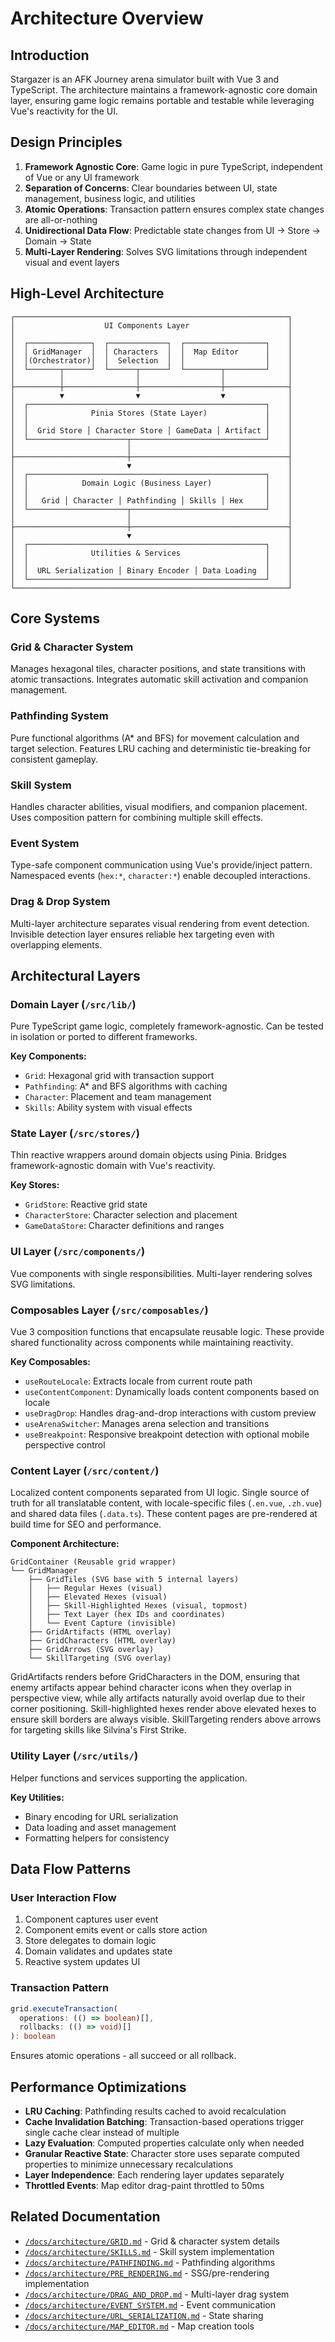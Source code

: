 # Architecture Overview

## Introduction

Stargazer is an AFK Journey arena simulator built with Vue 3 and TypeScript. The architecture maintains a framework-agnostic core domain layer, ensuring game logic remains portable and testable while leveraging Vue's reactivity for the UI.

## Design Principles

1. **Framework Agnostic Core**: Game logic in pure TypeScript, independent of Vue or any UI framework
2. **Separation of Concerns**: Clear boundaries between UI, state management, business logic, and utilities
3. **Atomic Operations**: Transaction pattern ensures complex state changes are all-or-nothing
4. **Unidirectional Data Flow**: Predictable state changes from UI → Store → Domain → State
5. **Multi-Layer Rendering**: Solves SVG limitations through independent visual and event layers

## High-Level Architecture

```
┌─────────────────────────────────────────────────────────────┐
│                    UI Components Layer                      │
│                                                             │
│  ┌──────────────┐  ┌─────────────┐  ┌──────────────────┐    │
│  │ GridManager  │  │ Characters  │  │  Map Editor      │    │
│  │(Orchestrator)│  │  Selection  │  │                  │    │
│  └───────┬──────┘  └──────┬──────┘  └────────┬─────────┘    │
│          │                │                  │              │
├──────────┼────────────────┼──────────────────┼──────────────┤
│          ▼                ▼                  ▼              │
│  ┌─────────────────────────────────────────────────────┐    │
│  │              Pinia Stores (State Layer)             │    │
│  │                                                     │    │
│  │  Grid Store │ Character Store │ GameData │ Artifact │    │
│  └──────────────────────┬──────────────────────────────┘    │
│                         │                                   │
├─────────────────────────┼───────────────────────────────────┤
│                         ▼                                   │
│  ┌─────────────────────────────────────────────────────┐    │
│  │            Domain Logic (Business Layer)            │    │
│  │                                                     │    │
│  │   Grid │ Character │ Pathfinding │ Skills │ Hex     │    │
│  └──────────────────────┬──────────────────────────────┘    │
│                         │                                   │
├─────────────────────────┼───────────────────────────────────┤
│                         ▼                                   │
│  ┌─────────────────────────────────────────────────────┐    │
│  │              Utilities & Services                   │    │
│  │                                                     │    │
│  │  URL Serialization │ Binary Encoder │ Data Loading  │    │
│  └─────────────────────────────────────────────────────┘    │
└─────────────────────────────────────────────────────────────┘
```

## Core Systems

### Grid & Character System

Manages hexagonal tiles, character positions, and state transitions with atomic transactions. Integrates automatic skill activation and companion management.

### Pathfinding System

Pure functional algorithms (A\* and BFS) for movement calculation and target selection. Features LRU caching and deterministic tie-breaking for consistent gameplay.

### Skill System

Handles character abilities, visual modifiers, and companion placement. Uses composition pattern for combining multiple skill effects.

### Event System

Type-safe component communication using Vue's provide/inject pattern. Namespaced events (`hex:*`, `character:*`) enable decoupled interactions.

### Drag & Drop System

Multi-layer architecture separates visual rendering from event detection. Invisible detection layer ensures reliable hex targeting even with overlapping elements.

## Architectural Layers

### Domain Layer (`/src/lib/`)

Pure TypeScript game logic, completely framework-agnostic. Can be tested in isolation or ported to different frameworks.

**Key Components:**

- `Grid`: Hexagonal grid with transaction support
- `Pathfinding`: A\* and BFS algorithms with caching
- `Character`: Placement and team management
- `Skills`: Ability system with visual effects

### State Layer (`/src/stores/`)

Thin reactive wrappers around domain objects using Pinia. Bridges framework-agnostic domain with Vue's reactivity.

**Key Stores:**

- `GridStore`: Reactive grid state
- `CharacterStore`: Character selection and placement
- `GameDataStore`: Character definitions and ranges

### UI Layer (`/src/components/`)

Vue components with single responsibilities. Multi-layer rendering solves SVG limitations.

### Composables Layer (`/src/composables/`)

Vue 3 composition functions that encapsulate reusable logic. These provide shared functionality across components while maintaining reactivity.

**Key Composables:**

- `useRouteLocale`: Extracts locale from current route path
- `useContentComponent`: Dynamically loads content components based on locale
- `useDragDrop`: Handles drag-and-drop interactions with custom preview
- `useArenaSwitcher`: Manages arena selection and transitions
- `useBreakpoint`: Responsive breakpoint detection with optional mobile perspective control

### Content Layer (`/src/content/`)

Localized content components separated from UI logic. Single source of truth for all translatable content, with locale-specific files (`.en.vue`, `.zh.vue`) and shared data files (`.data.ts`). These content pages are pre-rendered at build time for SEO and performance.

**Component Architecture:**

```
GridContainer (Reusable grid wrapper)
└── GridManager
    ├── GridTiles (SVG base with 5 internal layers)
    │   ├── Regular Hexes (visual)
    │   ├── Elevated Hexes (visual)
    │   ├── Skill-Highlighted Hexes (visual, topmost)
    │   ├── Text Layer (hex IDs and coordinates)
    │   └── Event Capture (invisible)
    ├── GridArtifacts (HTML overlay)
    ├── GridCharacters (HTML overlay)
    ├── GridArrows (SVG overlay)
    └── SkillTargeting (SVG overlay)
```

GridArtifacts renders before GridCharacters in the DOM, ensuring that enemy artifacts appear behind character icons when they overlap in perspective view, while ally artifacts naturally avoid overlap due to their corner positioning. Skill-highlighted hexes render above elevated hexes to ensure skill borders are always visible. SkillTargeting renders above arrows for targeting skills like Silvina's First Strike.

### Utility Layer (`/src/utils/`)

Helper functions and services supporting the application.

**Key Utilities:**

- Binary encoding for URL serialization
- Data loading and asset management
- Formatting helpers for consistency

## Data Flow Patterns

### User Interaction Flow

1. Component captures user event
2. Component emits event or calls store action
3. Store delegates to domain logic
4. Domain validates and updates state
5. Reactive system updates UI

### Transaction Pattern

```typescript
grid.executeTransaction(
  operations: (() => boolean)[],
  rollbacks: (() => void)[]
): boolean
```

Ensures atomic operations - all succeed or all rollback.

## Performance Optimizations

- **LRU Caching**: Pathfinding results cached to avoid recalculation
- **Cache Invalidation Batching**: Transaction-based operations trigger single cache clear instead of multiple
- **Lazy Evaluation**: Computed properties calculate only when needed
- **Granular Reactive State**: Character store uses separate computed properties to minimize unnecessary recalculations
- **Layer Independence**: Each rendering layer updates separately
- **Throttled Events**: Map editor drag-paint throttled to 50ms

## Related Documentation

- [`/docs/architecture/GRID.md`](./architecture/GRID.md) - Grid & character system details
- [`/docs/architecture/SKILLS.md`](./architecture/SKILLS.md) - Skill system implementation
- [`/docs/architecture/PATHFINDING.md`](./architecture/PATHFINDING.md) - Pathfinding algorithms
- [`/docs/architecture/PRE_RENDERING.md`](./architecture/PRE_RENDERING.md) - SSG/pre-rendering implementation
- [`/docs/architecture/DRAG_AND_DROP.md`](./architecture/DRAG_AND_DROP.md) - Multi-layer drag system
- [`/docs/architecture/EVENT_SYSTEM.md`](./architecture/EVENT_SYSTEM.md) - Event communication
- [`/docs/architecture/URL_SERIALIZATION.md`](./architecture/URL_SERIALIZATION.md) - State sharing
- [`/docs/architecture/MAP_EDITOR.md`](./architecture/MAP_EDITOR.md) - Map creation tools
